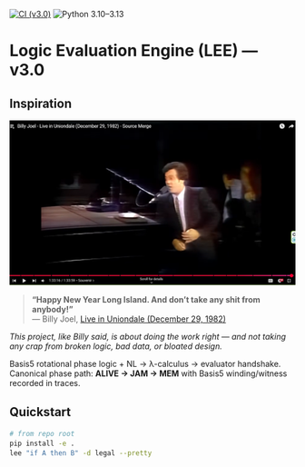 [![CI (v3.0)](https://github.com/KILGORETROUT111/logic-evaluation-engine/actions/workflows/ci.yml/badge.svg?branch=v3.0)](https://github.com/KILGORETROUT111/logic-evaluation-engine/actions/workflows/ci.yml)
![Python 3.10–3.13](https://img.shields.io/badge/python-3.10%E2%80%933.13-blue)

# Logic Evaluation Engine (LEE) — v3.0

## Inspiration
![Billy Joel - Live in Uniondale, December 29, 1982](docs/billy-joel-uniondale-1982.png)
> **“Happy New Year Long Island. And don’t take any shit from anybody!”**  
> — Billy Joel, [Live in Uniondale (December 29, 1982)](https://www.youtube.com/watch?v=wDEvqyiRpzE&t=5596s)

_This project, like Billy said, is about doing the work right — and not taking any crap from broken logic, bad data, or bloated design._

Basis5 rotational phase logic + NL → λ-calculus → evaluator handshake.  
Canonical phase path: **ALIVE → JAM → MEM** with Basis5 winding/witness recorded in traces.

## Quickstart
```bash
# from repo root
pip install -e .
lee "if A then B" -d legal --pretty